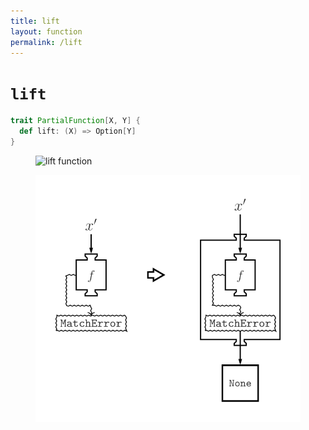 ```yaml
---
title: lift
layout: function
permalink: /lift
---
```


# `lift`

~~~ scala
trait PartialFunction[X, Y] {
  def lift: (X) => Option[Y]
}
~~~

<figure class="diagram">
  <img src="images/lift.1.svg" alt="lift function">
  <!-- <figcaption class="diagram-desc"><code>lift</code> uses <code>p</code> to classify elements into two groups</figcaption> -->
</figure>

<figure class="diagram">
  <img src="images/lift.2.svg" alt="lift function">
  <!-- <figcaption class="diagram-desc"><code>lift</code> uses <code>p</code> to classify elements into two groups</figcaption> -->
</figure>
